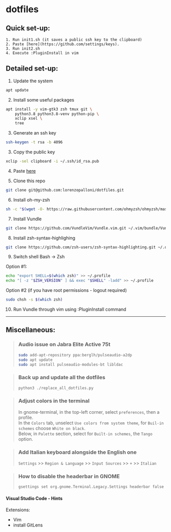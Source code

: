 # dotfiles

## Quick set-up:

    1. Run init1.sh (it saves a public ssh key to the clipboard)
    2. Paste [here](https://github.com/settings/keys).
    3. Run init2.sh
    4. Execute :PluginInstall in vim

## Detailed set-up:

1. Update the system
```sh
apt update
```

2. Install some useful packages
```sh
apt install -y vim-gtk3 zsh tmux git \
    python3.8 python3.8-venv python-pip \
    xclip xsel \
    tree
```

3. Generate an ssh key
```sh
ssh-keygen -t rsa -b 4096
```

3. Copy the public key
```sh
xclip -sel clipboard -i ~/.ssh/id_rsa.pub
```

4. Paste [here](https://github.com/settings/keys)

5. Clone this repo
```sh
git clone git@github.com:lorenzopalloni/dotfiles.git
```

6. Install oh-my-zsh
```sh
sh -c "$(wget -O- https://raw.githubusercontent.com/ohmyzsh/ohmyzsh/master/tools/install.sh)"
```

7. Install Vundle
```sh
git clone https://github.com/VundleVim/Vundle.vim.git ~/.vim/bundle/Vundle.vim
```

8. Install zsh-syntax-highlighing
```sh
git clone https://github.com/zsh-users/zsh-syntax-highlighting.git ~/.oh-my-zsh/custom/plugins/zsh-syntax-highlighting
```

9. Switch shell Bash -> Zsh

Option #1:
```sh
echo "export SHELL=$(which zsh)" >> ~/.profile
echo "[ -z "$ZSH_VERSION" ] && exec "$SHELL" -ladd" >> ~/.profile
```

Option #2 (if you have root permissions - logout required)
```sh
sudo chsh -s $(which zsh)
```

10. Run Vundle through vim using :PluginInstall command

___

## Miscellaneous:

> ### Audio issue on Jabra Elite Active 75t
> ```sh
> sudo add-apt-repository ppa:berglh/pulseaudio-a2dp
> sudo apt update
> sudo apt install pulseaudio-modules-bt libldac
> ```

> ### Back up and update all the dotfiles
> ```sh
> python3 ./replace_all_dotfiles.py
> ```

> ### Adjust colors in the terminal  
> In gnome-terminal, in the top-left corner, select `preferences`, then a profile.  
> In the `Colors` tab, unselect `Use colors from system theme`, for `Buil-in schemes` choose `White on black`.  
> Below, in `Palette` section, select for `Built-in schemes`, the `Tango` option.  

> ### Add Italian keyboard alongside the English one
> `Settings` >> `Region & Language` >> `Input Sources` >> `+` >> `Italian`

> ### How to disable the headerbar in GNOME
> ```sh
> gsettings set org.gnome.Terminal.Legacy.Settings headerbar false
> ```

#### Visual Studio Code - Hints
Extensions:
- Vim
- install GitLens
